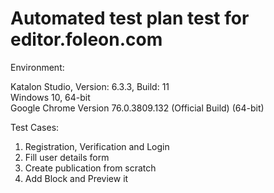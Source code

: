 # Automated test plan test for editor.foleon.com

Environment:  
  
Katalon Studio, Version: 6.3.3, Build: 11  
Windows 10, 64-bit  
Google Chrome Version 76.0.3809.132 (Official Build) (64-bit)  
  
Test Cases:  
  
1. Registration, Verification and Login  
2. Fill user details form  
3. Create publication from scratch  
4. Add Block and Preview it  
